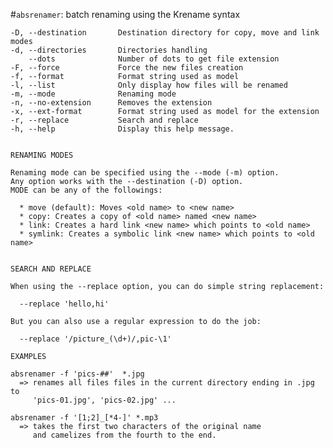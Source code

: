 #`absrenamer`: batch renaming using the Krename syntax

    -D, --destination       Destination directory for copy, move and link modes
    -d, --directories       Directories handling
        --dots              Number of dots to get file extension
    -F, --force             Force the new files creation
    -f, --format            Format string used as model
    -l, --list              Only display how files will be renamed
    -m, --mode              Renaming mode
    -n, --no-extension      Removes the extension
    -x, --ext-format        Format string used as model for the extension
    -r, --replace           Search and replace
    -h, --help              Display this help message.


    RENAMING MODES

    Renaming mode can be specified using the --mode (-m) option.
    Any option works with the --destination (-D) option.
    MODE can be any of the followings:

      * move (default): Moves <old name> to <new name>
      * copy: Creates a copy of <old name> named <new name>
      * link: Creates a hard link <new name> which points to <old name>
      * symlink: Creates a symbolic link <new name> which points to <old name>


    SEARCH AND REPLACE

    When using the --replace option, you can do simple string replacement:

      --replace 'hello,hi'

    But you can also use a regular expression to do the job:

      --replace '/picture_(\d+)/,pic-\1'

    EXAMPLES

    absrenamer -f 'pics-##'  *.jpg
      => renames all files files in the current directory ending in .jpg to
         'pics-01.jpg', 'pics-02.jpg' ...

    absrenamer -f '[1;2]_[*4-]' *.mp3
      => takes the first two characters of the original name
         and camelizes from the fourth to the end.

